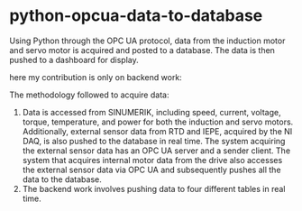 # python-opcua-data-to-database
Using Python through the OPC UA protocol, data from the induction motor and servo motor is acquired and posted to a database. The data is then pushed to a dashboard for display.

here my contribution is only on backend work:

The methodology followed to acquire data:
1) Data is accessed from SINUMERIK, including speed, current, voltage, torque, temperature, and power for both the induction and servo motors. Additionally, external sensor data from RTD and IEPE, acquired by the NI DAQ, is also pushed to the database in real time. The system acquiring the external sensor data has an OPC UA server and a sender client. The system that acquires internal motor data from the drive also accesses the external sensor data via OPC UA and subsequently pushes all the data to the database.
2) The backend work involves pushing data to four different tables in real time.

